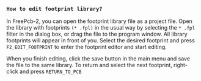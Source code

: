 ### `How to edit footprint library?`

In FreePcb-2, you can open the footprint library file as a project file.
Open the library with footprints `(* .fpl)` in the usual way by selecting the `* .fpl` filter in the dialog box, or drag the file to the program window. All library footprints will appear in front of you. Select the desired footprint and press `F2_EDIT_FOOTPRINT` to enter the footprint editor and start editing.

When you finish editing, click the save button in the main menu and save the file to the same library. To return and select the next footprint, right-click and press `RETURN_TO_PCB`

